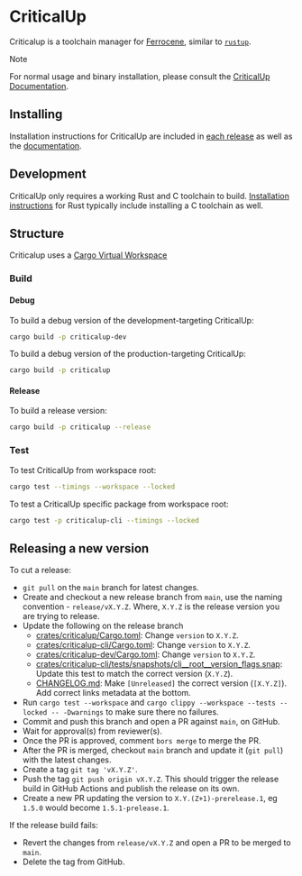 <!-- SPDX-FileCopyrightText: The Ferrocene Developers -->
<!-- SPDX-License-Identifier: MIT OR Apache-2.0 -->

# CriticalUp

Criticalup is a toolchain manager for [Ferrocene][ferrocene], similar to [`rustup`][rustup].

> [!NOTE]
>
> For normal usage and binary installation, please consult the [CriticalUp Documentation][criticalup-docs].

## Installing

Installation instructions for CriticalUp are included
in [each release](https://github.com/ferrocene/criticalup/releases) as well as the [documentation][criticalup-docs].

## Development

CriticalUp only requires a working Rust and C toolchain to build. [Installation instructions][rust-install] for Rust
typically include installing a C toolchain as well.

## Structure

Criticalup uses a [Cargo Virtual Workspace](https://doc.rust-lang.org/cargo/reference/workspaces.html#virtual-workspace)

### Build

#### Debug

To build a debug version of the development-targeting CriticalUp:

```bash
cargo build -p criticalup-dev
```

To build a debug version of the production-targeting CriticalUp:

```bash
cargo build -p criticalup
```

#### Release

To build a release version:

```bash
cargo build -p criticalup --release
```

### Test

To test CriticalUp from workspace root:

```bash
cargo test --timings --workspace --locked
```

To test a CriticalUp specific package from workspace root:

```bash
cargo test -p criticalup-cli --timings --locked
```

## Releasing a new version

To cut a release:

- `git pull` on the `main` branch for latest changes.
- Create and checkout a new release branch from `main`, use the naming convention -  `release/vX.Y.Z`.
  Where, `X.Y.Z` is the release version you are trying to release.
- Update the following on the release branch
    - [crates/criticalup/Cargo.toml](./crates/criticalup/Cargo.toml): Change `version` to `X.Y.Z`.
    - [crates/criticalup-cli/Cargo.toml](./crates/criticalup-cli/Cargo.toml): Change `version` to `X.Y.Z`.
    - [crates/criticalup-dev/Cargo.toml](./crates/criticalup-dev/Cargo.toml): Change `version` to `X.Y.Z`.
    - [crates/criticalup-cli/tests/snapshots/cli__root__version_flags.snap](./crates/criticalup-cli/tests/snapshots/cli__root__version_flags.snap):
      Update this test to match the correct version (`X.Y.Z`).
    - [CHANGELOG.md](./CHANGELOG.md): Make `[Unreleased]` the correct version (`[X.Y.Z]`). Add correct links metadata at
      the bottom.
- Run `cargo test --workspace` and `cargo clippy --workspace --tests --locked -- -Dwarnings` to make sure there no
  failures.
- Commit and push this branch and open a PR against `main`, on GitHub.
- Wait for approval(s) from reviewer(s).
- Once the PR is approved, comment `bors merge` to merge the PR.
- After the PR is merged, checkout `main` branch and update it (`git pull`) with the latest changes.
- Create a tag `git tag 'vX.Y.Z'`.
- Push the tag `git push origin vX.Y.Z`. This should trigger the release build in GitHub Actions and publish the release
  on its own.
- Create a new PR updating the version to `X.Y.(Z+1)-prerelease.1`, eg `1.5.0` would become `1.5.1-prelease.1`.

If the release build fails:

- Revert the changes from `release/vX.Y.Z` and open a PR to be merged to `main`.
- Delete the tag from GitHub.

[criticalup-docs]: https://criticalup.ferrocene.dev/

[rustup]: https://github.com/rust-lang/rustup

[ferrocene]: https://ferrocene.dev/

[rust-install]: https://www.rust-lang.org/tools/install
